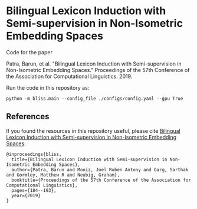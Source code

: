 # Bilingual Lexicon Induction with Semi-supervision in Non-Isometric Embedding Spaces

Code for the paper  

Patra, Barun, et al. "Bilingual Lexicon Induction with Semi-supervision in Non-Isometric Embedding Spaces." Proceedings of the 57th Conference of the Association for Computational Linguistics. 2019.

Run the code in this repository as:

`python -m bliss.main --config_file ./configs/config.yaml --gpu True`

## References

If you  found the resources in this repository useful, please cite [Bilingual Lexicon Induction with Semi-supervision in Non-Isometric Embedding Spaces](https://aclweb.org/anthology/papers/P/P19/P19-1018/):

	@inproceedings{bliss,
	  title={Bilingual Lexicon Induction with Semi-supervision in Non-Isometric Embedding Spaces},
	  author={Patra, Barun and Moniz, Joel Ruben Antony and Garg, Sarthak and Gormley, Matthew R and Neubig, Graham},
	  booktitle={Proceedings of the 57th Conference of the Association for Computational Linguistics},
	  pages={184--193},
	  year={2019}
	}

